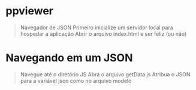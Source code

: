 # ppviewer

> Navegador de JSON
> Primeiro inicialize um servidor local para hospedar a aplicação
> Abrir o arquivo index.html e ser feliz (ou não)

# Navegando em um JSON

> Navegue até o diretório JS
> Abra o arquivo getData.js
> Atribua o JSON para a variável json como no arquivo modelo
